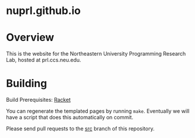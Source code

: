 # nuprl.github.io

Overview
========

This is the website for the Northeastern University Programming Research Lab,
hosted at prl.ccs.neu.edu.

Building
========

Build Prerequisites: [Racket](http://racket-lang.org/)

You can regenerate the templated pages by running `make`. Eventually we will
have a script that does this automatically on commit.

Please send pull requests to the [src](https://github.com/nuprl/nuprl.github.io/tree/src) branch of this repository.

